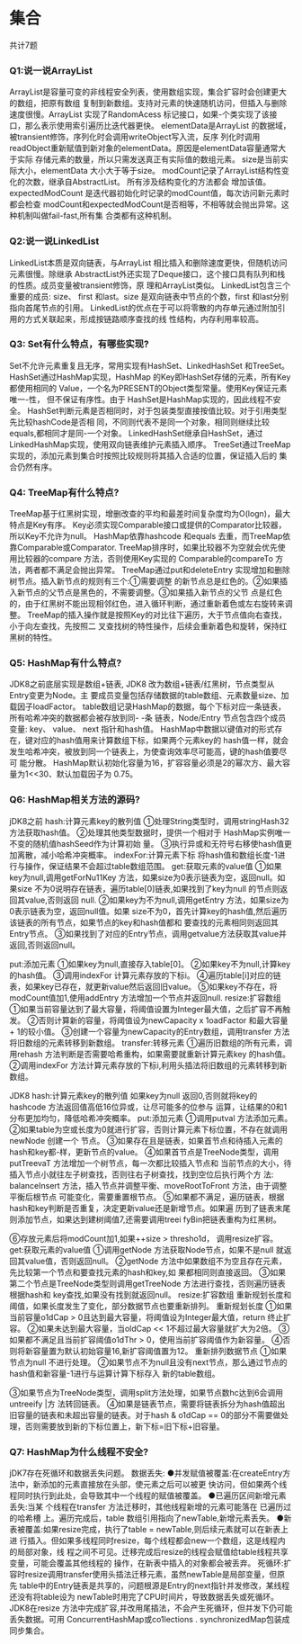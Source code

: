 # 集合

共计7题

### Q1:说一说ArrayList

ArrayList是容量可变的非线程安全列表，使用数组实现，集合扩容时会创建更大的数组，把原有数组
复制到新数组。支持对元素的快速随机访问，但插入与删除速度很慢。ArrayList 实现了RandomAcess
标记接口，如果-个类实现了该接口，那么表示使用索引遍历比迭代器更快。
elementData是ArrayList 的数据域，被transient修饰，序列化时会调用writeObject写入流，反序
列化时调用readObject重新赋值到新对象的elementData。原因是elementData容量通常大于实际
存储元素的数量，所以只需发送真正有实际值的数组元素。
size是当前实际大小，elementData 大小大于等于size。
modCount记录了ArrayList结构性变化的次数，继承自AbstractList。 所有涉及结构变化的方法都会
增加该值。expectedModCount 是迭代器初始化时记录的modCount值，每次访问新元素时都会检查
modCount和expectedModCount是否相等，不相等就会抛出异常。这种机制叫做fail-fast,所有集
合类都有这种机制。

### Q2:说一说LinkedList

LinkedList本质是双向链表，与ArrayList 相比插入和删除速度更快，但随机访问元素很慢。除继承
AbstractList外还实现了Deque接口，这个接口具有队列和栈的性质。成员变量被transient修饰，原
理和ArrayList类似。
LinkedList包含三个重要的成员: size、 first 和last。size 是双向链表中节点的个数，first 和last分别
指向首尾节点的引用。
LinkedList的优点在于可以将零散的内存单元通过附加引用的方式关联起来，形成按链路顺序查找的线
性结构，内存利用率较高。



### Q3: Set有什么特点，有哪些实现?

Set不允许元素重复且无序，常用实现有HashSet、LinkedHashSet 和TreeSet。
HashSet通过HashMap实现，HashMap 的Key即HashSet存储的元素，所有Key都使用相同的
Value，一个名为PRESENT的Object类型常量。使用Key保证元素唯一-性， 但不保证有序性。由于
HashSet是HashMap实现的，因此线程不安全。
HashSet判断元素是否相同时，对于包装类型直接按值比较。对于引用类型先比较hashCode是否相
同，不同则代表不是同一个对象，相同则继续比较equals,都相同才是同-一个对象。
LinkedHashSet继承自HashSet，通过LinkedHashMap实现，使用双向链表维护元素插入顺序。
TreeSet通过TreeMap实现的，添加元素到集合时按照比较规则将其插入合适的位置，保证插入后的
集合仍然有序。

### Q4: TreeMap有什么特点?

TreeMap基于红黑树实现，增删改查的平均和最差时间复杂度均为O(logn)，最大特点是Key有序。
Key必须实现Comparable接口或提供的Comparator比较器，所以Key不允许为null。
HashMap依靠hashcode 和equals 去重，而TreeMap依靠Comparable或Comparator.
TreeMap排序时，如果比较器不为空就会优先使用比较器的compare 方法，否则使用Key实现的
Comparable的compareTo 方法，两者都不满足会抛出异常。
TreeMap通过put和deleteEntry 实现增加和删除树节点。插入新节点的规则有三个:①需要调整
的新节点总是红色的。②如果插入新节点的父节点是黑色的，不需要调整。③如果插入新节点的父节
点是红色的，由于红黑树不能出现相邻红色，进入循环判断，通过重新着色或左右旋转来调整。
TreeMap的插入操作就是按照Key的对比往下遍历，大于节点值向右查找，小于向左查找，先按照二
叉查找树的特性操作，后续会重新着色和旋转，保持红黑树的特性。

### Q5: HashMap有什么特点?

JDK8之前底层实现是数组+链表, JDK8 改为数组+链表/红黑树，节点类型从Entry变更为Node。主
要成员变量包括存储数据的table数组、元素数量size、加载因子loadFactor。
table数组记录HashMap的数据，每个下标对应一条链表，所有哈希冲突的数据都会被存放到同- -条
链表，Node/Entry 节点包含四个成员变量: key、 value、 next 指针和hash值。
HashMap中数据以键值对的形式存在，键对应的hash值用来计算数组下标，如果两个元素key的
hash值一样，就会发生哈希冲突，被放到同一个链表上，为使查询效率尽可能高，键的hash值要尽可
能分散。
HashMap默认初始化容量为16，扩容容量必须是2的幂次方、最大容量为1<<30、默认加载因子为
0.75。

### Q6: HashMap相关方法的源码?

jDK8之前
hash:计算元素key的散列值
①处理String类型时，调用stringHash32 方法获取hash值。
②处理其他类型数据时，提供一个相对于 HashMap实例唯一不变的随机值hashSeed作为计算初始
量。
③执行异或和无符号右移使hash值更加离散，减小哈希冲突概率。
indexFor:计算元素下标
将hash值和数组长度-1进行与操作，保证结果不会超过table数组范围。
get:获取元素的value值
①如果key为null,调用getForNu11Key 方法，如果size为0表示链表为空，返回null。如果size
不为0说明存在链表，遍历table[0]链表,如果找到了key为null 的节点则返回其value,否则返回
null.
②如果key为不为null,调用getEntry 方法，如果size为0表示链表为空，返回null值。如果
size不为0，首先计算key的hash值,然后遍历该链表的所有节点，如果节点的key和hash值都和
要查找的元素相同则返回其Entry节点。
③如果找到了对应的Entry节点，调用getvalue方法获取其value并返回,否则返回null。

put:添加元素
①如果key为null,直接存入table[0]。
②如果key不为null,计算key的hash值。
③调用indexFor 计算元素存放的下标i。
④遍历table[i]对应的链表，如果key已存在，就更新value然后返回旧value。
⑤如果key不存在，将modCount值加1,使用addEntry 方法增加一个节点并返回null.
resize:扩容数组
①如果当前容量达到了最大容量，将阈值设置为Integer最大值，之后扩容不再触发。
②否则计算新的容量，将阈值设为newCapacity x 1oadFactor 和最大容量+ 1的较小值。
③创建一个容量为newCapacity的Entry数组，调用transfer 方法将旧数组的元素转移到新数组。
transfer:转移元素
①遍历旧数组的所有元素，调用rehash 方法判断是否需要哈希重构，如果需要就重新计算元素key
的hash值。
②调用indexFor 方法计算元素存放的下标i,利用头插法将旧数组的元素转移到新数组。

JDK8
hash:计算元素key的散列值
如果key为null 返回0,否则就将key的hashcode 方法返回值高低16位异或，让尽可能多的位参与
运算，让结果的0和1分布更加均匀，降低哈希冲突概率。
put:添加元素
①调用putval 方法添加元素。
②如果table为空或长度为0就进行扩容，否则计算元素下标位置，不存在就调用newNode 创建一个
节点。
③如果存在且是链表，如果首节点和待插入元素的hash和key都-样，更新节点的value。
④如果首节点是TreeNode类型，调用putTreevaT 方法增加一个树节点，每一次都比较插入节点和
当前节点的大小，待插入节点小就往左子树查找，否则往右子树查找，找到空位后执行两个方
法: balanceInsert 方法，插入节点并调整平衡、moveRootToFront 方法，由于调整平衡后根节点
可能变化，需要重置根节点。
⑤如果都不满足，遍历链表，根据hash和key判断是否重复，决定更新value还是新增节点。如果遍
历到了链表末尾则添加节点，如果达到建树阈值7,还需要调用treei fyBin把链表重构为红黑树。

⑥存放元素后将modCount加1,如果++size > thresho1d， 调用resize扩容。
get:获取元素的value值
①调用getNode 方法获取Node节点，如果不是null 就返回其value值，否则返回null。
②getNode 方法中如果数组不为空且存在元素，先比较第一个节点和要查找元素的hash和key,如
果都相同则直接返回。
③如果第二个节点是TreeNode类型则调用getTreeNode 方法进行查找，否则遍历链表根据hash和
key查找,如果没有找到就返回null。
resize:扩容数组
重新规划长度和阈值，如果长度发生了变化，部分数据节点也要重新排列。
重新规划长度
①如果当前容量o1dCap > 0且达到最大容量，将阈值设为Integer最大值，return 终止扩容。
②如果未达到最大容量，当oldCap << 1不超过最大容量就扩大为2倍。
③如果都不满足且当前扩容阈值o1dThr > 0，使用当前扩容阈值作为新容量。
④否则将新容量置为默认初始容量16,新扩容阈值置为12。
重新排列数据节点
①如果节点为null 不进行处理。
②如果节点不为null且没有next节点，那么通过节点的hash值和新容量-1进行与运算计算下标存入
新的table数组。

③如果节点为TreeNode类型，调用split方法处理，如果节点数hc达到6会调用untreeify |方
法转回链表。
④如果是链表节点，需要将链表拆分为hash值超出旧容量的链表和未超出容量的链表。对于hash &
o1dCap == 0的部分不需要做处理，否则需要放到新的下标位置上，新下标=旧下标+旧容量。

### Q7: HashMap为什么线程不安全?

jDK7存在死循环和数据丢失问题。
数据丢失:
●并发赋值被覆盖:在createEntry方法中，新添加的元素直接放在头部，使元素之后可以被更
快访问，但如果两个线程同时执行到此处，会导致其中一个线程的赋值被覆盖。
●已遍历区间新增元素丢失:当某 个线程在transfer 方法迁移时，其他线程新增的元素可能落在
已遍历过的哈希槽 上。遍历完成后，table 数组引用指向了newTable,新增元素丢失。
●新表被覆盖:如果resize完成，执行了table = newTable,则后续元素就可以在新表上进
行插入。但如果多线程同时resize，每个线程都会new一个数组，这是线程内的局部对象，线
程之间不可见。迁移完成后resize的线程会赋值给table线程共享变量，可能会覆盖其他线程的
操作，在新表中插入的对象都会被丢弃。
死循环:扩容时resize调用transfer使用头插法迁移元素，虽然newTable是局部变量，但原先
table中的Entry链表是共享的，问题根源是Entry的next指针并发修改，某线程还没有将table设为
newTable时用完了CPU时间片，导致数据丢失或死循环。
JDK8在resize 方法中完成扩容,并改用尾插法，不会产生死循环，但并发下仍可能丢失数据。可用
ConcurrentHashMap或co1lections . synchronizedMap包装成同步集合。
